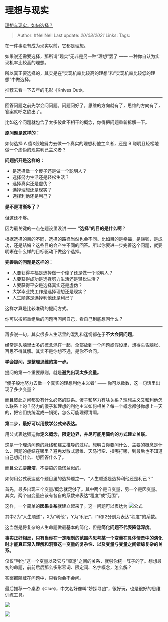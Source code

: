 # 理想与现实
[理想与现实，如何选择？](https://www.zhihu.com/question/418286379/answer/1456012647)

> Author: #NellNell 
Last update: *20/08/2021* 
Links:
Tags: 

在一件事没有成为现实以前，它都是理想。

如果说还需要选择，那所谓“现实”无非是另一种“理想”罢了 —— 一种你自认为实现机率比较高的理想。

所以真正要选择的，其实是在“实现机率比较高的理想”和“实现机率比较低的理想”中做选择。

推荐去看一下去年的电影《Knives Out》。

---

回答问题之前先学会问问题。问题问好了，思维的方向就有了，思维的方向有了，答案就呼之欲出了。

比如这个问题就包含了太多彼此不相干的概念，你得把问题重新拆解一下。

**原问题是这样的：**

如何选择 A 傻X般地努力去做一个真实的理想利他主义者，还是 B 聪明且轻松地做一个虚伪的现实利己主义者？

**问题拆开是这样的：**

-   是选择做一个傻子还是做一个聪明人？
-   选择努力生活还是轻松生活？
-   选择真实还是虚伪？
-   选择理想还是现实？
-   选择利他还是利己？

**是不是清晰多了？**

但这还不够。

因为最关键的一点在题设里没讲 —— **“选择”的目的是什么啊**？

根据选择的目的不同，选择的路径当然也会不同。比如目的是幸福，是赚钱，是成功，还是结婚？这些目的会产生不同的回答。所以你要进一步完善这个问题，就要明晰在什么样的目标驱动下做这个选择。

**完善后的问题是这样的：**

-   人要获得幸福是选择做一个傻子还是做一个聪明人？
-   人要获得成功是选择努力生活还是轻松生活？
-   人要获得平安是选择真实还是虚伪？
-   大学毕业找工作是选择理想还是现实？
-   人生顺遂是选择利他还是利己？

这样才算是比较准确的提问方式。

你可以按照重组后的问题再问问自己，看自己到底想问什么？

---

再多说一句，其实很多人生活里的混乱和迷惘都在于**不大会问问题**。

经常是头脑里太多的概念混在一起，全部放到一个问题或假设里，想得头昏脑胀、百思不得其解。其实不是你想不通，是你不会问。

**学会提问，是整理思维的第一步。**

提问的第一个重要原则，就是**避免出现太多变量。**

“傻子般地努力去做一个真实的理想利他主义者” —— 你可以数数，这一句话里出现了多少变量？

而且彼此之间都没有什么必然的联系。傻子和努力有啥关系？理想主义又和利他怎么联系上的？努力的傻子和理想的利他主义如何相关？每一个概念都够你想上一天的，把它们统统混成一锅粥，怎么可能理得清啊。

  

**第二步，最好可以用数学公式来表达。**

用公式表达强迫你**定义概念，限定边界，并尽可能用简约的方式建立关联**。

这是一个理清问题的脉络和建立推导的过程。想明白你要问什么、主要的概念是什么、问题的症结在哪里？避免发散式思维、天马行空、指哪打哪，到最后也不知道自己想问什么、想回答什么了。

而且公式要**简洁**，不要搞的像诺兰似的。

如何用公式表达这个题目里的选择题之一，“人生顺遂是选择利他还是利己？”

首先，最多出现三个变量/概念就足够了。其中两个是自变量，另一个是因变量。其次，两个自变量应该有各自的系数来表达“程度”或“范围”。

这样，一个简单的**因果关系**就建立起来了。这一问题可以表达为 ![公式](https://www.zhihu.com/equation?tex=Z%3Df1%28X%29%2Bf2%28Y%29)

其中Z为“人生顺遂”，X为“利他”，Y为“利己”，f1和f2分别为表达“程度”的系数。

这当然是将复杂的人生命题做最基本的简化，但是**简化问题不代表降低深度**。

**事实正好相反，只有当你在一定限制的范围内思考某一个变量在具体情景中的演化时才能真正深入理解和洞察这一变量的复杂性、以及变量与变量之间错综复杂的关系。**

仅仅“利他”这一个变量以及它与“顺遂”之间的关系，就够你挖一阵子的了。想想最初的命题，前前后后那么多形容词、限定词、名字概念，怎么解？

答案都隐藏在问题中，只看你会不会问。

最后推荐一个桌游《Clue》，中文名好像叫“妙探寻凶”，很好玩，也是很好的思维训练工具。

![](https://pic3.zhimg.com/50/v2-459ad08cb5b645257b5d4b5d5c030de3_720w.jpg?source=c8b7c179)

![](https://pic3.zhimg.com/80/v2-459ad08cb5b645257b5d4b5d5c030de3_720w.jpg?source=c8b7c179)